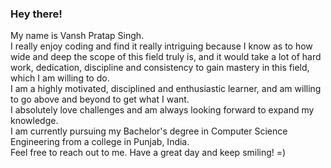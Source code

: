 <!--
**llxSKyWALKeRxll/llxSKyWALKeRxll** is a ✨ _special_ ✨ repository because its `README.md` (this file) appears on your GitHub profile.

Here are some ideas to get you started:

- 🔭 I’m currently working on ...
- 🌱 I’m currently learning ...
- 👯 I’m looking to collaborate on ...
- 🤔 I’m looking for help with ...
- 💬 Ask me about ...
- 📫 How to reach me: ...
- 😄 Pronouns: ...
- ⚡ Fun fact: ...
-->

### Hey there!  
My name is Vansh Pratap Singh.  
I really enjoy coding and find it really intriguing because I know as to how wide and deep the scope of this field truly is, and it would take a lot of hard work, dedication, discipline and consistency to gain mastery in this field, which I am willing to do.  
I am a highly motivated, disciplined and enthusiastic learner, and am willing to go above and beyond to get what I want.   
I absolutely love challenges and am always looking forward to expand my knowledge.  
I am currently pursuing my Bachelor's degree in Computer Science Engineering from a college in Punjab, India.  
Feel free to reach out to me. Have a great day and keep smiling! =)
